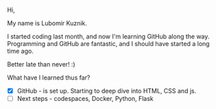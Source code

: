 Hi,

My name is Lubomir Kuznik.

I started coding last month, and now I'm learning GitHub along the way.  
Programming and GitHub are fantastic, and I should have started a long time ago.

Better late than never! :)  

What have I learned thus far?
- [x] GitHub - is set up. Starting to deep dive into HTML, CSS and js.
- [ ] Next steps - codespaces, Docker, Python, Flask
